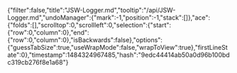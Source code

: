 {"filter":false,"title":"JSW-Logger.md","tooltip":"/api/JSW-Logger.md","undoManager":{"mark":-1,"position":-1,"stack":[]},"ace":{"folds":[],"scrolltop":0,"scrollleft":0,"selection":{"start":{"row":0,"column":0},"end":{"row":0,"column":0},"isBackwards":false},"options":{"guessTabSize":true,"useWrapMode":false,"wrapToView":true},"firstLineState":0},"timestamp":1484324967485,"hash":"9edc44414ab50a0d96b100bdc319cb276f8e1a68"}